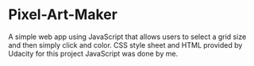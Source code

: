 # Pixel-Art-Maker
A simple web app using JavaScript that allows users to select a grid size and then simply click and color.
CSS style sheet and HTML provided by Udacity for this project
JavaScript was done by me.
